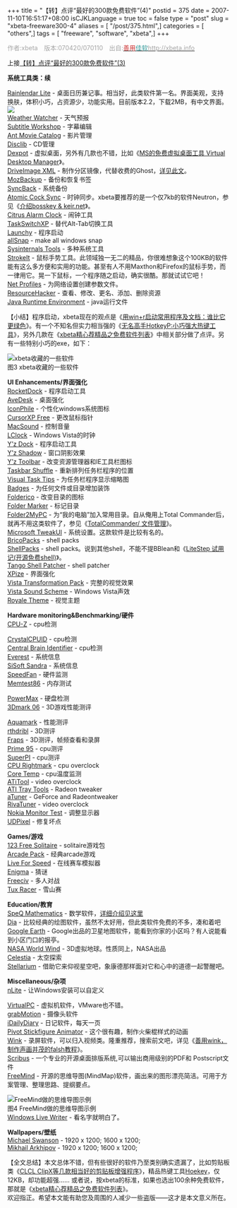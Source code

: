 +++
title = "【转】点评“最好的300款免费软件”(4)"
postid = 375
date = 2007-11-10T16:51:17+08:00
isCJKLanguage = true
toc = false
type = "post"
slug = "xbeta-freeware300-4"
aliases = [ "/post/375.html",]
categories = [ "others",]
tags = [ "freeware", "software", "xbeta",]
+++


<font color="#a6a6a6">作者:xbeta　版本:070420/070110　出自:</font>[<font color="#cc3333">善用</font><font color="#339999">佳软</font><font color="#a6a6a6">http://xbeta.info</font>](http://xbeta.info/)

上接[【转】](https://blog.zengrong.net/post/374.html)[点评“最好的300款免费软件”(3)](https://blog.zengrong.net/post/374.html)

**系统工具类：续**

[Rainlendar Lite](http://www.rainlendar.net/cms/index.php) -
桌面日历兼记事。相当好，此类软件第一名。界面美观，支持换肤，体积小巧，占资源少，功能实用。目前版本2.2，下载2MB，有中文界面。  
![](http://www.rainlendar.net/cms/images/stories/image-calendar.png)  
[Weather Watcher](http://www.singerscreations.com/) - 天气预报  
[Subtitle Workshop](http://www.urusoft.net/home.php?lang=1) - 字幕编辑  
[Ant Movie Catalog](http://www.antp.be/software/moviecatalog/) -
影片管理  
[Disclib](http://www.lyrasoftware.com/) - CD管理  
[Dexpot](http://www.dexpot.de/) -
虚拟桌面，另外有几款也不错，比如《[MS的免费虚拟桌面工具 Virtual Desktop
Manager](http://blog.sina.com.cn/u/46dac66f0100050g)》。  
[DriveImage XML](http://www.runtime.org/) -
制作分区镜像，代替收费的Ghost，[详见此文](http://blog.sina.com.cn/u/46dac66f0100081c)。  
[MozBackup](http://mozbackup.jasnapaka.com/) - 备份和恢复书签  
[SyncBack](http://www.2brightsparks.com/syncback/) - 系统备份  
[Atomic Cock Sync](http://www.worldtimeserver.com/atomic-clock/) -
时钟同步。xbeta要推荐的是一个仅7kb的软件Neutron，参见《[介绍bosskey &
keir.net](http://blog.sina.com.cn/u/46dac66f0100008t)》。  
[Citrus Alarm Clock](http://www.ornj.net/citrus/) - 闹钟工具  
[TaskSwitchXP](http://www.ntwind.com/software/taskswitchxp.html?) -
替代Alt-Tab切换工具  
[Launchy](http://www.launchy.net/) - 程序启动  
[allSnap](http://ca.geocities.com/ivanheckman@rogers.com/) - make all
windows snap  
[Sysinternals
Tools](http://www.microsoft.com/technet/sysinternals/default.mspx) -
多种系统工具  
[StrokeIt](http://www.tcbmi.com/strokeit/) -
鼠标手势工具。此领域独一无二的精品，你很难想象这个100KB的软件能有这么多方便和实用的功能。甚至有人不用Maxthon和Firefox的鼠标手势，而一律用它。晃一下鼠标，一个程序随之启动，确实很酷。那就试试它吧！  
[Net Profiles](http://netprofiles.danielmilner.com/) -
为网络设置创建参数文件。  
[ResourceHacker](http://www.angusj.com/resourcehacker/) -
查看、修改、更名、添加、删除资源  
[Java Runtime Environment](http://www.sun.com/) - java运行文件

<!--more-->

【小结】程序启动，xbeta现在的观点是《[用win+r启动常用程序及文档：谁比它更绿色](http://blog.sina.com.cn/u/46dac66f010004b6)》。有一个不知名但实力相当强的《[无名高手HotkeyP:小巧强大热键工具](http://blog.sina.com.cn/u/46dac66f010005mj)》，另外几款在《[xbeta精心荐精品之免费软件列表](http://blog.sina.com.cn/u/46dac66f0100003u)》中相关部分做了点评。另有一些特别小巧的exe，如下：  

![xbeta收藏的一些软件](http://img2.pconline.com.cn/pconline/0701/23/948558_3.jpg)  
图3 xbeta收藏的一些软件

**UI Enhancements/界面强化**  
[RocketDock](http://www.punksoftware.com/rocketdock) - 程序启动工具  
[AveDesk](http://www.avedesk.org/) - 桌面强化  
[IconPhile](http://www.virtualplastic.net/scrow/iphile.html) -
个性化windows系统图标  
[CursorXP Free](http://www.stardock.com/products/cursorxp/) -
更改鼠标指针  
[MacSound](http://landvermesser.tripod.com/MacSound.html) - 控制音量  
[LClock](http://www.neowin.net/forum/index.php?showtopic=157465) -
Windows Vista的时钟  
[Y’z Dock](http://www.majorgeeks.com/download.php?det=2790) -
程序启动工具  
[Y’z
Shadow](http://www.winmatrix.com/forums/index.php?showtopic=1161) -
窗口阴影效果  
[Y’z
Toolbar](http://www.winmatrix.com/forums/index.php?showtopic=1161) -
改变资源管理器和IE工具栏图标  
[Taskbar
Shuffle](http://www.freewebs.com/nerdcave/taskbarshuffle.htm) -
重新排列任务栏程序的位置  
[Visual Task Tips](http://www.visualtasktips.com/) -
为任务栏程序显示缩略图  
[Badges](http://eng.softq.org/badges.htm) - 为任何文件或目录增加装饰  
[Folderico](http://eng.softq.org/folderico) - 改变目录的图标  
[Folder Marker](http://www.foldermarker.com/) - 标记目录  
[Folder2MyPC](http://eng.softq.org/Folder2mypc) -
为“我的电脑”加入常用目录。自从俺用上Total
Commander后，就再不用这类软件了，参见《[TotalCommander/
文件管理](http://blog.sina.com.cn/u/1188742767#sort_2)》。  
[Microsoft
TweakUI](http://www.microsoft.com/windowsxp/downloads/powertoys/xppowertoys.mspx) -
系统设置。这款软件是比较有名的。  
[BricoPacks](http://www.crystalxp.net/bricopack/) - shell packs  
[ShellPacks](http://www.trucsenvrac.com/home/shellpacks.html) - shell
packs。说到其他shell，不能不提BBlean和《[LiteStep
试用记(开源免费shell)](http://blog.sina.com.cn/u/46dac66f01000512)》。  
[Tango Shell Patcher](http://www.deviantart.com/deviation/27940418/) -
shell patcher  
[XPize](http://xpero.msfn.org/) - 界面强化  
[Vista Transformation
Pack](http://www.softpedia.com/get/System/OS-Enhancements/Vista-Transformation-Pack.shtml) -
完整的视觉效果  
[Vista Sound
Scheme](http://www.msfn.org/board/index.php?showtopic=71604) - Windows
Vista声效  
[Royale
Theme](http://www.softpedia.com/get/Desktop-Enhancements/Themes/Royale-Theme-for-WinXP.shtml) -
视觉主题

**Hardware monitoring&Benchmarking/硬件**  
[CPU-Z](http://www.cpuid.com/cpuz.php) - cpu检测  

[CrystalCPUID](http://crystalmark.info/software/CrystalCPUID/index-e.html) -
cpu检测  
[Central Brain Identifier](http://cbid.amdclub.ru/) - cpu检测  
[Everest](http://www.lavalys.com/) - 系统信息  
[SiSoft
Sandra](http://www.sisoftware.co.uk/index.html?dir=&location=home&langx=en&a=) -
系统信息  
[SpeedFan](http://www.almico.com/speedfan.php) - 硬件监测  
[Memtest86](http://www.memtest86.com/) - 内存测试  

[PowerMax](http://www.maxtor.com/portal/site/Maxtor/menuitem.3c67e325e0a6b1f6294198b091346068/?channelpath=%2Fen_us%2FSupport%2FSoftware%20Downloads%2FAll%20Downloads&downloadID=22) -
硬盘检测  
[3Dmark 06](http://www.futuremark.com/products/3dmark06/) -
3D游戏性能测评  

[Aquamark](http://www.softpedia.com/get/System/Benchmarks/AquaMark.shtml) -
性能测评  
[rthdribl](http://www.daionet.gr.jp/%7Emasa/rthdribl/) - 3D测评  
[Fraps](http://www.beepa.com/) - 3D测评，帧频查看和录屏  
[Prime 95](http://www.mersenne.org/freesoft.htm) - cpu测评  
[SuperPI](http://files.extremeoverclocking.com/file.php?f=36) -
cpu测评  
[CPU Rightmark](http://cpu.rightmark.org/download.shtml) - cpu
overclock  
[Core Temp](http://www.thecoolest.zerobrains.com/CoreTemp/) -
cpu温度监测  
[ATiTool](http://www.techpowerup.com/downloads/8) - video overclock  
[ATI Tray Tools](http://www.guru3d.com/article/atitraytools/189/) -
Radeon tweaker  
[aTuner](http://www.3dcenter.org/atuner/) - GeForce and Radeontweaker  
[RivaTuner](http://www.guru3d.com/index.php?page=rivatuner) - video
overclock  
[Nokia Monitor
Test](http://www.construnet.hu/nokia/Monitors/TEST/monitor_test.html) -
调整显示器  
[UDPixel](http://udpix.free.fr/) - 修复坏点

**Games/游戏**  
[123 Free Solitaire](http://www.123freesolitaire.com/) -
solitaire游戏包  
[Arcade Pack](http://www.neowin.net/forum/index.php?showtopic=471360) -
经典arcade游戏  
[Live For Speed](http://www.liveforspeed.net/) - 在线赛车模拟器  
[Enigma](http://www.nongnu.org/enigma/) - 猜谜  
[Freeciv](http://www.freeciv.org/index.php/Freeciv) - 多人对战  
[Tux Racer](http://tuxracer.sourceforge.net/) - 雪山赛

**Education/教育**  
[SpeQ Mathematics](http://www.speqmath.com/) -
数学软件，[详细介绍见这里](http://blog.sina.com.cn/u/46dac66f010008zf)  
[Dia](http://www.gnome.org/projects/dia/) -
比较经典的绘图软件，虽然不太好用，但此类软件免费的不多，凑和着吧  
[Google Earth](http://earth.google.com/) -
Google出品的卫星地图软件，能看到你家的小区吗？有人说能看到小区门口的报亭。  
[NASA World Wind](http://sourceforge.net/projects/nasa-exp/) -
3D虚拟地球。性质同上，NASA出品  
[Celestia](http://www.shatters.net/celestia/) - 太空探索  
[Stellarium](http://www.stellarium.org/) -
借助它来仰视星空吧，象康德那样面对它和心中的道德一起警醒吧。

**Miscellaneous/杂项**  
[nLite](http://www.nliteos.com/) - 让Windows安装可以自定义  

[VirtualPC](http://www.microsoft.com/downloads/details.aspx?familyid=6d58729d-dfa8-40bf-afaf-20bcb7f01cd1&displaylang=en) -
虚拟机软件，VMware也不错。  
[grabMotion](http://www.grabmotion.com/) - 摄像头软件  
[iDailyDiary](http://www.splinterware.com/) - 日记软件，每天一页  
[Pivot Stickfigure
Animator](http://www.gold-software.com/PivotStickfigureAnimator-review5412.htm) -
这个很有趣，制作火柴棍样式的动画  
[Wink](http://www.debugmode.com/wink/) -
录屏软件，可以归入视频类。隆重推荐，搜索前文吧，详见《[善用wink，制作声画并茂的falsh教程](http://blog.sina.com.cn/u/46dac66f0100008g)》。  
[Scribus](http://www.scribus.net/) -
一个专业的开源桌面排版系统,可以输出商用级别的PDF和 Postscript文件  
[FreeMind](http://freemind.sourceforge.net/wiki/index.php/Main_Page) -
开源的思维导图(MindMap)软件，画出来的图形漂亮简洁。可用于方案管理、整理思路、提纲要点。  

![FreeMind做的思维导图示例](http://img2.pconline.com.cn/pconline/0701/23/948558_4.jpg)  
图4 FreeMind做的思维导图示例  
[Windows Live
Writer](http://windowslivewriter.spaces.live.com/blog/cns%21D85741BB5E0BE8AA%21174.entry) -
看名字就明白了。

**Wallpapers/壁纸**  
[Michael
Swanson](http://blogs.msdn.com/mswanson/articles/wallpaper....) - 1920 x
1200; 1600 x 1200;  
[Mikhail Arkhipov](http://www.arkhipov.com/Wallpaper/Wallpaper.aspx) -
1920 x 1200; 1600 x 1200;

【全文总结】本文总体不错，但有些很好的软件乃至类别确实遗漏了，比如剪贴板类《[CLCL
ClipX等几款相当好的剪贴板增强程序](http://blog.sina.com.cn/u/46dac66f010000c1)》，精品热键工具[Hoekey](http://www.bcheck.net/apps/)，仅12KB，却功能超强……
或者说，按xbeta的标准，如果也选出100余种免费软件，那就是《[xbeta精心荐精品之免费软件列表](http://blog.sina.com.cn/u/46dac66f0100003u)》。  
欢迎指正。希望本文能有助您及周围的人减少一些盗版——这才是本文意义所在。

